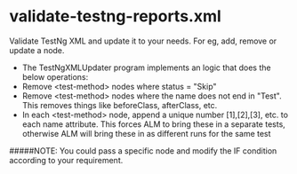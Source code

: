 # validate-testng-reports.xml
Validate TestNg XML and update it to your needs. For eg, add, remove or update a node.

* The TestNgXMLUpdater program implements an logic that does the below operations:
 * Remove &lt;test-method&gt; nodes where status = "Skip"
 * Remove &lt;test-method&gt; nodes where the name does not end in "Test". This removes things like beforeClass, afterClass, etc.
 * In each &lt;test-method&gt; node, append a unique number [1],[2],[3], etc. to each name attribute. This forces ALM to bring these in a separate tests, otherwise ALM will bring these in as different runs for the same test
 
#####NOTE: You could pass a specific node and modify the IF condition according to your requirement.
